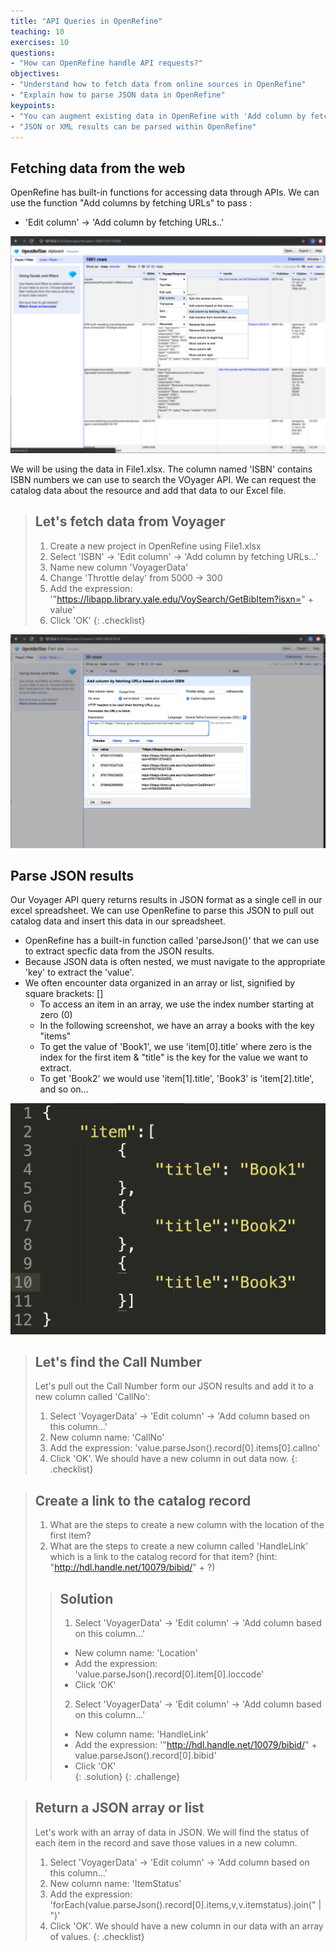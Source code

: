 ```yaml
---
title: "API Queries in OpenRefine"
teaching: 10
exercises: 10
questions:
- "How can OpenRefine handle API requests?"
objectives:
- "Understand how to fetch data from online sources in OpenRefine"
- "Explain how to parse JSON data in OpenRefine"
keypoints:
- "You can augment existing data in OpenRefine with 'Add column by fetching URLs"
- "JSON or XML results can be parsed within OpenRefine"
---
```


## Fetching data from the web

OpenRefine has built-in functions for accessing data through APIs. We can use the function "Add columns by fetching URLs" to pass :
- 'Edit column' -> 'Add column by fetching URLs..'

![Screenshot of OpenRefine](../assets/img/OR_Fetch_URL.png)

We will be using the data in File1.xlsx. The column named 'ISBN' contains ISBN numbers we can use to search the VOyager API. We can request the catalog data about the resource and add that data to our Excel file. 

>## Let's fetch data from Voyager
>
>1. Create a new project in OpenRefine using File1.xlsx 
>2. Select 'ISBN' -> 'Edit column' -> 'Add column by fetching URLs...'
>3. Name new column 'VoyagerData'
>4. Change 'Throttle delay' from 5000 -> 300
>5. Add the expression: '"https://libapp.library.yale.edu/VoySearch/GetBibItem?isxn=" + value'
>6. Click 'OK'
{: .checklist}

![Screenshot of Voyager API query](../assets/img/VoyagerFetch.png)

## Parse JSON results

Our Voyager API query returns results in JSON format as a single cell in our excel spreadsheet. We can use OpenRefine to parse this JSON to pull out catalog data and insert this data in our spreadsheet.
- OpenRefine has a built-in function called 'parseJson()' that we can use to extract specfic data from the JSON results.
- Because JSON data is often nested, we must navigate to the appropriate 'key' to extract the 'value'.
- We often encounter data organized in an array or list, signified by square brackets: []
	- To access an item in an array, we use the index number starting at zero (0)
	- In the following screenshot, we have an array a books with the key "items"
	- To get the value of 'Book1', we use 'item[0].title' where zero is the index for the first item & "title" is the key for the value we want to extract.
	- To get 'Book2' we would use 'item[1].title', 'Book3' is 'item[2].title', and so on...

![Screenshot of a sample JSON file](../assets/img/jsonSample.png)


>## Let's find the Call Number
>
>Let's pull out the Call Number form our JSON results and add it to a new column called 'CallNo':
>1. Select 'VoyagerData' -> 'Edit column' -> 'Add column based on this column...'
>2. New column name: 'CallNo'
>3. Add the expression: 'value.parseJson().record[0].items[0].callno'
>4. Click 'OK'. We should have a new column in out data now. 
{: .checklist}

>## Create a link to the catalog record 
>
>1. What are the steps to create a new column with the location of the first item?
>2. What are the steps to create a new column called 'HandleLink' which is a link to the catalog record for that item? (hint: "http://hdl.handle.net/10079/bibid/" + ?)
>
>>## Solution
>>1. Select 'VoyagerData' -> 'Edit column' -> 'Add column based on this column...'
>>- New column name: 'Location'
>>- Add the expression: 'value.parseJson().record[0].item[0].loccode'
>>- Click 'OK'
>>2. Select 'VoyagerData' -> 'Edit column' -> 'Add column based on this column...'
>>- New column name: 'HandleLink'
>>- Add the expression: '"http://hdl.handle.net/10079/bibid/" + value.parseJson().record[0].bibid'
>>- Click 'OK'	 
>{: .solution}
{: .challenge}

>## Return a JSON array or list
>
>Let's work with an array of data in JSON. We will find the status of each item in the record and save those values in a new column.
>1. Select 'VoyagerData' -> 'Edit column' -> 'Add column based on this column...'
>2. New column name: 'ItemStatus'
>3. Add the expression: 'forEach(value.parseJson().record[0].items,v,v.itemstatus).join(" \| ")'
>4. Click 'OK'. We should have a new column in our data with an array of values.
{: .checklist}


